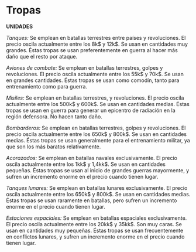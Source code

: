 # Tropas

**UNIDADES**

_Tanques:_ Se emplean en batallas terrestres entre países y revoluciones. El precio oscila actualmente entre los 8k$ y 12k$. Se usan en cantidades muy grandes. Éstas tropas se usan preferentemente en guerra al hacer más daño que el resto por ataque.

_Aviones de combate:_ Se emplean en batallas terrestres, golpes y revoluciones. El precio oscila actualmente entre los 55k$ y 70k$. Se usan en grandes cantidades. Éstas tropas se usan como comodín, tanto para entrenamiento como para guerra.

_Misiles:_ Se emplean en batallas terrestres, y revoluciones. El precio oscila actualmente entre los 500k$ y 600k$. Se usan en cantidades medias. Éstas tropas se usan en guerra para generar un epicentro de radiación en la región defensora. No hacen tanto daño.

_Bombarderos:_ Se emplean en batallas terrestres, golpes y revoluciones. El precio oscila actualmente entre los 650k$ y 800k$. Se usan en cantidades medias. Éstas tropas se usan generalmente para el entrenamiento militar, ya que son los más baratos relativamente.

_Acorazados:_ Se emplean en batallas navales exclusivamente. El precio oscila actualmente entre los 1kk$ y 1,4kk$. Se usan en cantidades pequeñas. Éstas tropas se usan al inicio de grandes guerras mayormente, y sufren un incremento enorme en el precio cuando tienen lugar.

_Tanques lunares:_ Se emplean en batallas lunares exclusivamente. El precio oscila actualmente entre los 650k$ y 800k$. Se usan en cantidades medias. Éstas tropas se usan raramente en batallas, pero sufren un incremento enorme en el precio cuando tienen lugar.

_Estaciones espaciales:_ Se emplean en batallas espaciales exclusivamente. El precio oscila actualmente entre los 20kk$ y 35kk$. Son muy caras. Se usan en cantidades muy pequeñas. Éstas tropas se usan frecuentemente en conflictos lunares, y sufren un incremento enorme en el precio cuando tienen lugar.